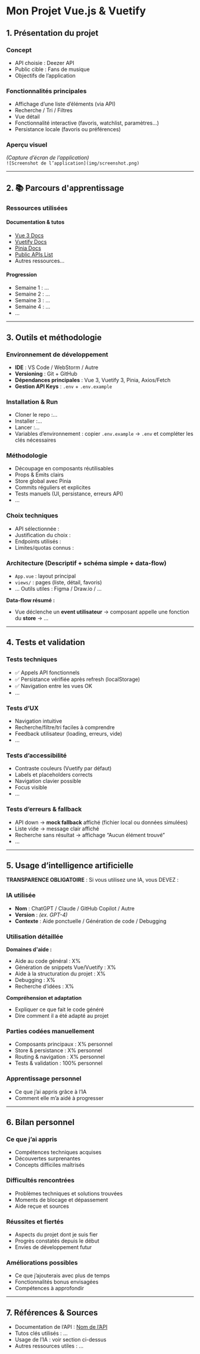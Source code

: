 # Mon Projet Vue.js & Vuetify

## 1. Présentation du projet

### Concept
- API choisie : Deezer API  
- Public cible : Fans de musique 
- Objectifs de l’application  

### Fonctionnalités principales
- Affichage d’une liste d’éléments (via API)
- Recherche / Tri / Filtres
- Vue détail
- Fonctionnalité interactive (favoris, watchlist, paramètres…)
- Persistance locale (favoris ou préférences)

### Aperçu visuel
_(Capture d’écran de l’application)_  
`![Screenshot de l’application](img/screenshot.png)`

---

## 2. 📚 Parcours d'apprentissage

### Ressources utilisées
#### Documentation & tutos
- [Vue 3 Docs](https://vuejs.org/guide/introduction.html)
- [Vuetify Docs](https://vuetifyjs.com/en/components/all/)
- [Pinia Docs](https://pinia.vuejs.org/)
- [Public APIs List](https://github.com/public-apis/public-apis)
- Autres ressources...

#### Progression
- Semaine 1 : ...
- Semaine 2 : ...
- Semaine 3 : ...
- Semaine 4 : ...
- ...

---

## 3. Outils et méthodologie

### Environnement de développement
- **IDE** : VS Code / WebStorm / Autre
- **Versioning** : Git + GitHub
- **Dépendances principales** : Vue 3, Vuetify 3, Pinia, Axios/Fetch
- **Gestion API Keys** : `.env` + `.env.example`

### Installation & Run
- Cloner le repo :...
- Installer :... 
- Lancer :...
- Variables d’environnement : copier `.env.example` → `.env` et compléter les clés nécessaires  

### Méthodologie
- Découpage en composants réutilisables
- Props & Emits clairs
- Store global avec Pinia
- Commits réguliers et explicites
- Tests manuels (UI, persistance, erreurs API)
- ...

### Choix techniques
- API sélectionnée :  
- Justification du choix :  
- Endpoints utilisés :  
- Limites/quotas connus :  

### Architecture (Descriptif + schéma simple + data-flow)
- `App.vue` : layout principal  
- `views/` : pages (liste, détail, favoris)  
- ...
Outils utiles : Figma / Draw.io / ...

**Data-flow résumé :**  
- Vue déclenche un **event utilisateur** → composant appelle une fonction du **store** → ...

---

## 4. Tests et validation

### Tests techniques
- ✅ Appels API fonctionnels  
- ✅ Persistance vérifiée après refresh (localStorage)  
- ✅ Navigation entre les vues OK  
- ...

### Tests d’UX
- Navigation intuitive  
- Recherche/filtre/tri faciles à comprendre  
- Feedback utilisateur (loading, erreurs, vide)  
- ...

### Tests d’accessibilité
- Contraste couleurs (Vuetify par défaut)  
- Labels et placeholders corrects  
- Navigation clavier possible  
- Focus visible  
- ...

### Tests d’erreurs & fallback
- API down → **mock fallback** affiché (fichier local ou données simulées)  
- Liste vide → message clair affiché  
- Recherche sans résultat → affichage “Aucun élément trouvé”  
- ...

---

## 5. Usage d’intelligence artificielle

**TRANSPARENCE OBLIGATOIRE** : Si vous utilisez une IA, vous DEVEZ :

### IA utilisée
- **Nom** : ChatGPT / Claude / GitHub Copilot / Autre  
- **Version** : _(ex. GPT-4)_  
- **Contexte** : Aide ponctuelle / Génération de code / Debugging  

### Utilisation détaillée
**Domaines d'aide :**
- Aide au code général : X%
- Génération de snippets Vue/Vuetify : X%  
- Aide à la structuration du projet : X%
- Debugging : X%  
- Recherche d’idées : X%  

**Compréhension et adaptation**
- Expliquer ce que fait le code généré  
- Dire comment il a été adapté au projet  

### Parties codées manuellement
- Composants principaux : X% personnel  
- Store & persistance : X% personnel  
- Routing & navigation : X% personnel  
- Tests & validation : 100% personnel  

### Apprentissage personnel
- Ce que j’ai appris grâce à l’IA  
- Comment elle m’a aidé à progresser  

---

## 6. Bilan personnel

### Ce que j’ai appris
- Compétences techniques acquises  
- Découvertes surprenantes  
- Concepts difficiles maîtrisés  

### Difficultés rencontrées
- Problèmes techniques et solutions trouvées  
- Moments de blocage et dépassement  
- Aide reçue et sources  

### Réussites et fiertés
- Aspects du projet dont je suis fier  
- Progrès constatés depuis le début  
- Envies de développement futur  

### Améliorations possibles
- Ce que j’ajouterais avec plus de temps  
- Fonctionnalités bonus envisagées  
- Compétences à approfondir  

---

## 7. Références & Sources
- Documentation de l’API : [Nom de l’API](https://...)  
- Tutos clés utilisés : ...  
- Usage de l’IA : voir section ci-dessus  
- Autres ressources utiles : ...
